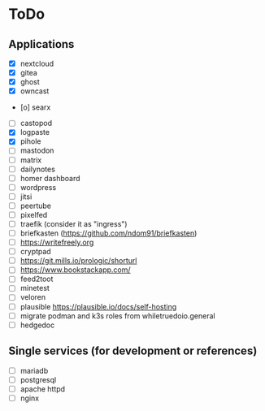 # ToDo

## Applications

- [x] nextcloud
- [x] gitea
- [x] ghost
- [x] owncast
- [o] searx
- [ ] castopod
- [x] logpaste
- [x] pihole
- [ ] mastodon
- [ ] matrix
- [ ] dailynotes
- [ ] homer dashboard
- [ ] wordpress
- [ ] jitsi
- [ ] peertube
- [ ] pixelfed
- [ ] traefik (consider it as "ingress")
- [ ] briefkasten (https://github.com/ndom91/briefkasten)
- [ ] https://writefreely.org
- [ ] cryptpad
- [ ] https://git.mills.io/prologic/shorturl
- [ ] https://www.bookstackapp.com/
- [ ] feed2toot
- [ ] minetest
- [ ] veloren
- [ ] plausible https://plausible.io/docs/self-hosting
- [ ] migrate podman and k3s roles from whiletruedoio.general
- [ ] hedgedoc

## Single services (for development or references)

- [ ] mariadb
- [ ] postgresql
- [ ] apache httpd
- [ ] nginx
